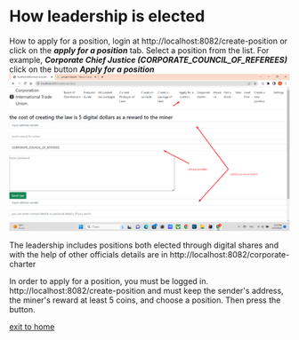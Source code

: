# How leadership is elected


How to apply for a position, login at http://localhost:8082/create-position
or click on the ***apply for a position*** tab.
Select a position from the list.
For example, ***Corporate Chief Justice (CORPORATE_COUNCIL_OF_REFEREES)***
click on the button ***Apply for a position***
![apply for position](../screenshots/positionEng.png)


The leadership includes positions both elected through digital shares and with the help of other officials
details are in http://localhost:8082/corporate-charter

In order to apply for a position, you must be logged in.
http://localhost:8082/create-position
and must keep the sender's address, the miner's reward
at least 5 coins, and choose a position. Then press the button.



[exit to home](./documentationEng.md)